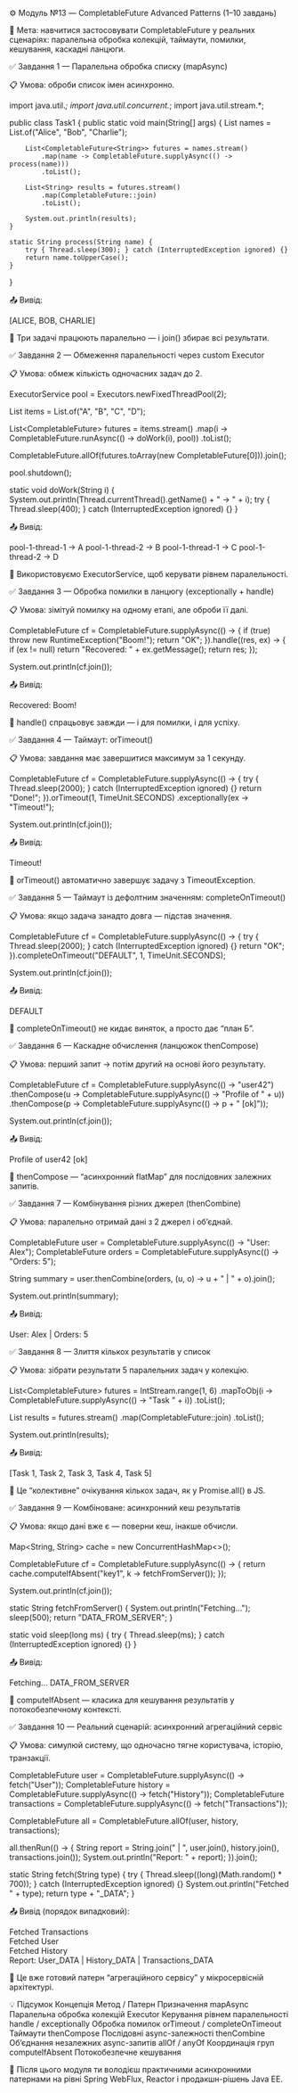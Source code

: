⚙️ Модуль №13 — CompletableFuture Advanced Patterns (1–10 завдань)

📘 Мета:
навчитися застосовувати CompletableFuture у реальних сценаріях:
паралельна обробка колекцій, таймаути, помилки, кешування, каскадні ланцюги.

✅ Завдання 1 — Паралельна обробка списку (mapAsync)

📋 Умова: оброби список імен асинхронно.

import java.util.*;
import java.util.concurrent.*;
import java.util.stream.*;

public class Task1 {
public static void main(String[] args) {
List<String> names = List.of("Alice", "Bob", "Charlie");

        List<CompletableFuture<String>> futures = names.stream()
            .map(name -> CompletableFuture.supplyAsync(() -> process(name)))
            .toList();

        List<String> results = futures.stream()
            .map(CompletableFuture::join)
            .toList();

        System.out.println(results);
    }

    static String process(String name) {
        try { Thread.sleep(300); } catch (InterruptedException ignored) {}
        return name.toUpperCase();
    }
}


📤 Вивід:

[ALICE, BOB, CHARLIE]


🧠 Три задачі працюють паралельно — і join() збирає всі результати.

✅ Завдання 2 — Обмеження паралельності через custom Executor

📋 Умова: обмеж кількість одночасних задач до 2.

ExecutorService pool = Executors.newFixedThreadPool(2);

List<String> items = List.of("A", "B", "C", "D");

List<CompletableFuture<Void>> futures = items.stream()
.map(i -> CompletableFuture.runAsync(() -> doWork(i), pool))
.toList();

CompletableFuture.allOf(futures.toArray(new CompletableFuture[0])).join();

pool.shutdown();

static void doWork(String i) {
System.out.println(Thread.currentThread().getName() + " → " + i);
try { Thread.sleep(400); } catch (InterruptedException ignored) {}
}


📤 Вивід:

pool-1-thread-1 → A
pool-1-thread-2 → B
pool-1-thread-1 → C
pool-1-thread-2 → D


🧠 Використовуємо ExecutorService, щоб керувати рівнем паралельності.

✅ Завдання 3 — Обробка помилки в ланцюгу (exceptionally + handle)

📋 Умова: зімітуй помилку на одному етапі, але оброби її далі.

CompletableFuture<String> cf = CompletableFuture.supplyAsync(() -> {
if (true) throw new RuntimeException("Boom!");
return "OK";
}).handle((res, ex) -> {
if (ex != null) return "Recovered: " + ex.getMessage();
return res;
});

System.out.println(cf.join());


📤 Вивід:

Recovered: Boom!


🧠 handle() спрацьовує завжди — і для помилки, і для успіху.

✅ Завдання 4 — Таймаут: orTimeout()

📋 Умова: завдання має завершитися максимум за 1 секунду.

CompletableFuture<String> cf = CompletableFuture.supplyAsync(() -> {
try { Thread.sleep(2000); } catch (InterruptedException ignored) {}
return "Done!";
}).orTimeout(1, TimeUnit.SECONDS)
.exceptionally(ex -> "Timeout!");

System.out.println(cf.join());


📤 Вивід:

Timeout!


🧠 orTimeout() автоматично завершує задачу з TimeoutException.

✅ Завдання 5 — Таймаут із дефолтним значенням: completeOnTimeout()

📋 Умова: якщо задача занадто довга — підстав значення.

CompletableFuture<String> cf = CompletableFuture.supplyAsync(() -> {
try { Thread.sleep(2000); } catch (InterruptedException ignored) {}
return "OK";
}).completeOnTimeout("DEFAULT", 1, TimeUnit.SECONDS);

System.out.println(cf.join());


📤 Вивід:

DEFAULT


🧠 completeOnTimeout() не кидає виняток, а просто дає “план Б”.

✅ Завдання 6 — Каскадне обчислення (ланцюжок thenCompose)

📋 Умова: перший запит → потім другий на основі його результату.

CompletableFuture<String> cf = CompletableFuture.supplyAsync(() -> "user42")
.thenCompose(u -> CompletableFuture.supplyAsync(() -> "Profile of " + u))
.thenCompose(p -> CompletableFuture.supplyAsync(() -> p + " [ok]"));

System.out.println(cf.join());


📤 Вивід:

Profile of user42 [ok]


🧠 thenCompose — “асинхронний flatMap” для послідовних залежних запитів.


✅ Завдання 7 — Комбінування різних джерел (thenCombine)

📋 Умова: паралельно отримай дані з 2 джерел і об’єднай.

CompletableFuture<String> user = CompletableFuture.supplyAsync(() -> "User: Alex");
CompletableFuture<String> orders = CompletableFuture.supplyAsync(() -> "Orders: 5");

String summary = user.thenCombine(orders, (u, o) -> u + " | " + o).join();

System.out.println(summary);


📤 Вивід:

User: Alex | Orders: 5

✅ Завдання 8 — Злиття кількох результатів у список

📋 Умова: зібрати результати 5 паралельних задач у колекцію.

List<CompletableFuture<String>> futures = IntStream.range(1, 6)
.mapToObj(i -> CompletableFuture.supplyAsync(() -> "Task " + i))
.toList();

List<String> results = futures.stream()
.map(CompletableFuture::join)
.toList();

System.out.println(results);


📤 Вивід:

[Task 1, Task 2, Task 3, Task 4, Task 5]


🧠 Це “колективне” очікування кількох задач, як у Promise.all() в JS.

✅ Завдання 9 — Комбіноване: асинхронний кеш результатів

📋 Умова: якщо дані вже є — поверни кеш, інакше обчисли.

Map<String, String> cache = new ConcurrentHashMap<>();

CompletableFuture<String> cf = CompletableFuture.supplyAsync(() -> {
return cache.computeIfAbsent("key1", k -> fetchFromServer());
});

System.out.println(cf.join());

static String fetchFromServer() {
System.out.println("Fetching...");
sleep(500);
return "DATA_FROM_SERVER";
}

static void sleep(long ms) {
try { Thread.sleep(ms); } catch (InterruptedException ignored) {}
}


📤 Вивід:

Fetching...
DATA_FROM_SERVER


🧠 computeIfAbsent — класика для кешування результатів у потокобезпечному контексті.

✅ Завдання 10 — Реальний сценарій: асинхронний агрегаційний сервіс

📋 Умова: симулюй систему, що одночасно тягне користувача, історію, транзакції.

CompletableFuture<String> user = CompletableFuture.supplyAsync(() -> fetch("User"));
CompletableFuture<String> history = CompletableFuture.supplyAsync(() -> fetch("History"));
CompletableFuture<String> transactions = CompletableFuture.supplyAsync(() -> fetch("Transactions"));

CompletableFuture<Void> all = CompletableFuture.allOf(user, history, transactions);

all.thenRun(() -> {
String report = String.join(" | ", user.join(), history.join(), transactions.join());
System.out.println("Report: " + report);
}).join();

static String fetch(String type) {
try { Thread.sleep((long)(Math.random() * 700)); } catch (InterruptedException ignored) {}
System.out.println("Fetched " + type);
return type + "_DATA";
}


📤 Вивід (порядок випадковий):

Fetched Transactions  
Fetched User  
Fetched History  
Report: User_DATA | History_DATA | Transactions_DATA


🧠 Це вже готовий патерн “агрегаційного сервісу” у мікросервісній архітектурі.

💡 Підсумок
Концепція	                    Метод / Патерн	        Призначення
mapAsync	                    Паралельна обробка колекцій
Executor	                    Керування рівнем паралельності
handle / exceptionally	        Обробка помилок
orTimeout / completeOnTimeout	Таймаути
thenCompose	                    Послідовні async-залежності
thenCombine	                    Об’єднання незалежних async-запитів
allOf / anyOf	                Координація груп
computeIfAbsent	                Потокобезпечне кешування

🧠 Після цього модуля ти володієш практичними асинхронними патернами на рівні Spring WebFlux, Reactor і продакшн-рішень Java EE.